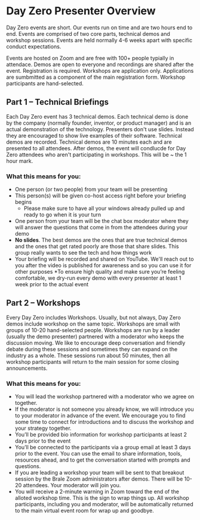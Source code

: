# Day Zero Presenter Overview

Day Zero events are short. Our events run on time and are two hours end to end. Events are comprised of two core parts, technical demos and workshop sessions. Events are held normally 4-6 weeks apart with specific conduct expectations.

Events are hosted on Zoom and are free with 100+ people typially in attendace. Demos are open to everyone and recordings are shared after the event. Registration is required. Workshops are application only. Applications are sumbmitted as a component of the main registration form. Workshop participants are hand-selected. 

## Part 1 – Technical Briefings

Each Day Zero event has 3 technical demos. Each technical demo is done by the company (normally founder, inventor, or product manager) and is an actual demonstration of the technology. Presenters don't use slides. Instead they are encouraged to show live examples of their software. Technical demos are recorded. Technical demos are 10 minutes each and are presented to all attendees. After demos, the event will condlucde for Day Zero attendees who aren't participating in workshops. This will be ~ the 1 hour mark.

### What this means for you:

* One person (or two people) from your team will be presenting
* This person(s) will be given co-host access right before your briefing begins
  * Please make sure to have all your windows already pulled up and ready to go when it is your turn
* One person from your team will be the chat box moderator where they will answer the questions that come in from the attendees during your demo
* **No slides**. The best demos are the ones that are true technical demos and the ones that get rated poorly are those that share slides. This group really wants to see the tech and how things work
* Your briefing will be recorded and shared on YouTube. We'll reach out to you after the video is published for awareness and so you can use it for other purposes
*To ensure high quality and make sure you’re feeling comfortable, we dry-run every demo with every presenter at least 1 week prior to the actual event

## Part 2 – Workshops

Every Day Zero includes Workshops. Usually, but not always, Day Zero demos include workshop on the same topic. Workshops are small with groups of 10-20 hand-selected people. Workshops are run by a leader (usually the demo presenter) partnered with a moderator who keeps the discussion moving. We like to encourage deep conversation and friendly debate during these sessions and sometimes they can expand on the industry as a whole. These sessions run about 50 minutes, then all workshop participants will return to the main session for some closing announcements.

### What this means for you:

* You will lead the workshop partnered with a moderator who we agree on together.
* If the moderator is not someone you already know, we will introduce you to your moderator in advance of the event. We encourage you to find some time to connect for introductions and to discuss the workshop and your strategy together.
* You’ll be provided bio information for workshop participants at least 2 days prior to the event
* You’ll be connected to the participants via a group email at least 3 days prior to the event. You can use the email to share information, tools, resources ahead, and to get the conversation started with prompts and questions.
* If you are leading a workshop your team will be sent to that breakout session by the Brale Zoom administrators after demos. There will be 10-20 attendees. Your moderator will join you.
* You will receive a 2-minute warning in Zoom toward the end of the alloted workshop time. This is the sign to wrap things up. All workshop participants, including you and moderator, will be automatically returned to the main virtual event room for wrap up and goodbye.

